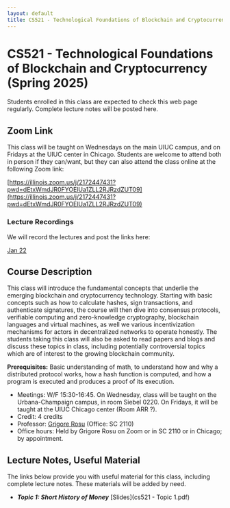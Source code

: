 ```yaml
---
layout: default
title: CS521 - Technological Foundations of Blockchain and Cryptocurrency (Spring 2025)
---
```


# CS521 - Technological Foundations of Blockchain and Cryptocurrency (Spring 2025)

Students enrolled in this class are expected to check this web page regularly. 
Complete lecture notes will be posted here.

## Zoom Link

This class will be taught on Wednesdays on the main UIUC campus, and on Fridays at the UIUC center in Chicago.  Students are welcome to attend both in person if they can/want, but they can also attend the class online at the following Zoom link:

[https://illinois.zoom.us/j/2172447431?pwd=dEtxWmdJR0FYOElUa1ZLL2RJRzdZUT09](https://illinois.zoom.us/j/2172447431?pwd=dEtxWmdJR0FYOElUa1ZLL2RJRzdZUT09)

### Lecture Recordings

We will record the lectures and post the links here:

[Jan 22](...)

## Course Description

This class will introduce the fundamental concepts that underlie the emerging blockchain and cryptocurrency technology.  Starting with basic concepts such as how to calculate hashes, sign transactions, and authenticate signatures, the course will then dive into consensus protocols, verifiable computing and zero-knowledge cryptography, blockchain languages and virtual machines, as well we various incentivization mechanisms for actors in decentralized networks to operate honestly.  The students taking this class will also be asked to read papers and blogs and discuss these topics in class, including potentially controversial topics which are of interest to the growing blockchain community.

<b>Prerequisites:</b> Basic understanding of math, to understand how and why a distributed protocol works, how a hash function is computed, and how a program is executed and produces a proof of its execution.

- Meetings: W/F 15:30-16:45.  On Wednesday, class will be taught on the Urbana-Champaign campus, in room Siebel 0220.  On Fridays, it will be taught at the UIUC Chicago center (Room ARR ?).
- Credit: 4 credits
- Professor: [Grigore Rosu]({{site.baseurl}}/people/grigore-rosu/index.html) (Office: SC 2110)
- Office hours: Held by Grigore Rosu on Zoom or in SC 2110 or in Chicago; by appointment.

## Lecture Notes, Useful Material

The links below provide you with useful material for this class, including complete lecture notes. These materials will be added by need.

- ***Topic 1: Short History of Money*** [Slides](cs521 - Topic 1.pdf)
